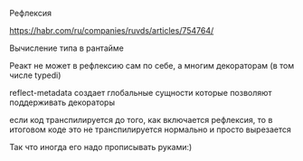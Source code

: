 Рефлексия

https://habr.com/ru/companies/ruvds/articles/754764/

Вычисление типа в рантайме

Реакт не может в рефлексию сам по себе, а многим декораторам (в том числе typedi)

reflect-metadata создает глобальные сущности которые позволяют поддерживать декораторы

если код транспилируется до того, как включается рефлексия, то в итоговом коде это не транспилируется нормально и просто вырезается

Так что иногда его надо прописывать руками:)
